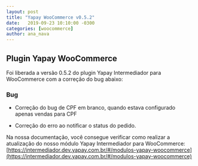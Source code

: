 ```yaml
---
layout: post
title: "Yapay WooCommerce v0.5.2"
date:   2019-09-23 10:10:00 -0300
categories: [woocommerce]
author: ana_nava
---
```


## Plugin Yapay WooCommerce 

Foi liberada a versão 0.5.2 do plugin Yapay Intermediador para WooCommerce com a correção do bug abaixo:

<!-- more -->


### **Bug**

* Correção do bug de CPF em branco, quando estava configurado apenas vendas para CPF

* Correção do erro ao notificar o status do pedido.




Na nossa documentação, você consegue verificar como realizar a atualização do nosso módulo Yapay Intermediador para WooCommerce: [https://intermediador.dev.yapay.com.br/#/modulos-yapay-woocommerce](https://intermediador.dev.yapay.com.br/#/modulos-yapay-woocommerce)


